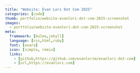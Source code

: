 ```yaml
---
title: "Website: Evan Lori Dot Com 2025"
categories: [code]
thumb: portfolio/website-evanlori-dot-com-2025-screenshot
images:
  - portfolio/website-evanlori-dot-com-2025-screenshot
meta:
  framework: [bulma,jekyll]
  language: [css,html,ruby]
  font: [avara]
  icon: [simple, remix]
  links:
    - [github,https://github.com/evanlorim/evanlori-dot-com]
    - [url,https://evanlori.com]
---
```

